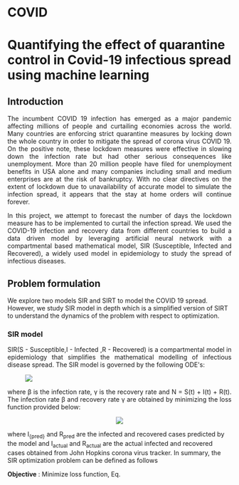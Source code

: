 # COVID
<H1>Quantifying the effect of quarantine control in Covid-19 infectious spread using machine learning</H1>
<H2> Introduction</H2>
 <p align="justify">The incumbent COVID 19 infection has emerged as a major pandemic affecting millions of people and curtailing economies across 
 the world. Many countries are enforcing strict quarantine measures by locking down the whole country in order to mitigate 
 the spread of corona virus COVID 19. On the positive note, these lockdown measures were effective in slowing down the 
 infection rate but had other serious consequences like unemployment. More than 20 million people have filed for unemployment 
 benefits in USA alone and many companies including small and medium enterprises are at the risk of bankruptcy. 
 With no clear directives on the extent of lockdown due to unavailability of accurate model to simulate the infection spread, 
 it appears that the stay at home orders will continue forever.</p>

<p align="justify"> In this project, we attempt to forecast the number of days the lockdown measure has to be implemented 
to curtail the infection spread. We used the COVID-19 infection and recovery data from different countries to build a 
data driven model by leveraging artificial neural network with a compartmental based mathematical model, 
SIR (Susceptible, Infected and Recovered), a widely used model in epidemiology to study the spread of infectious diseases.</p>

<H2>Problem formulation</H2>
We explore two models SIR and SIRT to model the COVID 19 spread. However, we study SIR model in depth which is a simplified 
version of SIRT to understand the dynamics of the problem with respect to optimization.
<H3>SIR model</H3>
<p align="justify"> SIR(S - Susceptible,I - Infected ,R - Recovered) is a compartmental model in epidemiology that simplifies 
the mathematical modelling of infectious disease spread. The SIR model is governed by the following ODE's:</p>
<figure>
<img src="https://latex.codecogs.com/gif.latex?%5Cbegin%7Barray%7D%7Brcl%7D%20%5Cfrac%7B%5Cpartial%20S%28t%29%29%7D%7B%5Cpartial%20t%7D%20%26%3D%26%20-%5Cfrac%7B%5Cbeta%20S%28t%29I%28t%29%7D%7BN%7D%5C%5C%20%5Cfrac%7B%5Cpartial%20I%28t%29%7D%7B%5Cpartial%20t%7D%20%26%3D%26%20%5Cfrac%7B%5Cbeta%20S%28t%29I%28t%29%7D%7BN%7D-%5Cgamma%20I%28t%29%5C%5C%20%5Cfrac%7B%5Cpartial%20R%28t%29%7D%7B%5Cpartial%20t%7D%20%26%3D%26%20%5Cgamma%20I%28t%29%20%5Cend%7Barray%7D">
</figure>
<p align="justify">where β is the infection rate, γ is the recovery rate and N = S(t) + I(t) + R(t). The infection rate β and recovery rate γ are obtained by minimizing the loss function provided below:
 <p align="center"><img src="https://latex.codecogs.com/gif.latex?%5Cbegin%7Barray%7D%7Brcl%7D%20L%28%5Cbeta%2C%5Cgamma%29%3D%20%7C%7Clog%28I_%7Bpred%7D%29-log%28I_%7Bactual%7D%29%7C%7C%5E2&plus;%7C%7Clog%28R_%7Bpred%7D%29-log%28R_%7Bactual%7D%29%7C%7C%5E2&plus;%20%5Clambda_%7B1%7D%7C%7Clog%28I_%7Bpred%7D%29%7C%7C%5E%7B2%7D&plus;%5Clambda_%7B2%7D%7C%7Clog%28R_%7Bpred%7D%29%7C%7C%5E%7B2%7D%20%5Cend%7Barray%7D"></p>
 
 <p align="justified">where I<sub>{pred}</sub> and R<sub>pred</sub> are the infected and recovered cases predicted by the model and I<sub>actual</sub> and R<sub>actual</sub> are the actual infected and recovered cases obtained from John Hopkins corona virus tracker. In summary, the SIR optimization problem can be defined as follows</b>
 
 <b>Objective</b> : Minimize loss function, Eq. 

